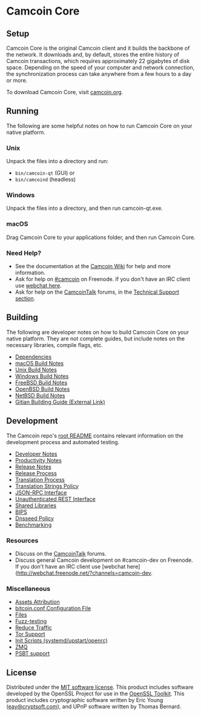 Camcoin Core
=============

Setup
---------------------
Camcoin Core is the original Camcoin client and it builds the backbone of the network. It downloads and, by default, stores the entire history of Camcoin transactions, which requires approximately 22 gigabytes of disk space. Depending on the speed of your computer and network connection, the synchronization process can take anywhere from a few hours to a day or more.

To download Camcoin Core, visit [camcoin.org](https://camcoin.org/).

Running
---------------------
The following are some helpful notes on how to run Camcoin Core on your native platform.

### Unix

Unpack the files into a directory and run:

- `bin/camcoin-qt` (GUI) or
- `bin/camcoind` (headless)

### Windows

Unpack the files into a directory, and then run camcoin-qt.exe.

### macOS

Drag Camcoin Core to your applications folder, and then run Camcoin Core.

### Need Help?

* See the documentation at the [Camcoin Wiki](https://camcoin.info/)
for help and more information.
* Ask for help on [#camcoin](http://webchat.freenode.net?channels=camcoin) on Freenode. If you don't have an IRC client use [webchat here](http://webchat.freenode.net?channels=camcoin).
* Ask for help on the [CamcoinTalk](https://camcointalk.io/) forums, in the [Technical Support section](https://camcointalk.io/c/technical-support).

Building
---------------------
The following are developer notes on how to build Camcoin Core on your native platform. They are not complete guides, but include notes on the necessary libraries, compile flags, etc.

- [Dependencies](dependencies.md)
- [macOS Build Notes](build-osx.md)
- [Unix Build Notes](build-unix.md)
- [Windows Build Notes](build-windows.md)
- [FreeBSD Build Notes](build-freebsd.md)
- [OpenBSD Build Notes](build-openbsd.md)
- [NetBSD Build Notes](build-netbsd.md)
- [Gitian Building Guide (External Link)](https://github.com/bitcoin-core/docs/blob/master/gitian-building.md)

Development
---------------------
The Camcoin repo's [root README](/README.md) contains relevant information on the development process and automated testing.

- [Developer Notes](developer-notes.md)
- [Productivity Notes](productivity.md)
- [Release Notes](release-notes.md)
- [Release Process](release-process.md)
- [Translation Process](translation_process.md)
- [Translation Strings Policy](translation_strings_policy.md)
- [JSON-RPC Interface](JSON-RPC-interface.md)
- [Unauthenticated REST Interface](REST-interface.md)
- [Shared Libraries](shared-libraries.md)
- [BIPS](bips.md)
- [Dnsseed Policy](dnsseed-policy.md)
- [Benchmarking](benchmarking.md)

### Resources
* Discuss on the [CamcoinTalk](https://camcointalk.io/) forums.
* Discuss general Camcoin development on #camcoin-dev on Freenode. If you don't have an IRC client use [webchat here](http://webchat.freenode.net/?channels=camcoin-dev.

### Miscellaneous
- [Assets Attribution](assets-attribution.md)
- [bitcoin.conf Configuration File](bitcoin-conf.md)
- [Files](files.md)
- [Fuzz-testing](fuzzing.md)
- [Reduce Traffic](reduce-traffic.md)
- [Tor Support](tor.md)
- [Init Scripts (systemd/upstart/openrc)](init.md)
- [ZMQ](zmq.md)
- [PSBT support](psbt.md)

License
---------------------
Distributed under the [MIT software license](/COPYING).
This product includes software developed by the OpenSSL Project for use in the [OpenSSL Toolkit](https://www.openssl.org/). This product includes
cryptographic software written by Eric Young ([eay@cryptsoft.com](mailto:eay@cryptsoft.com)), and UPnP software written by Thomas Bernard.

